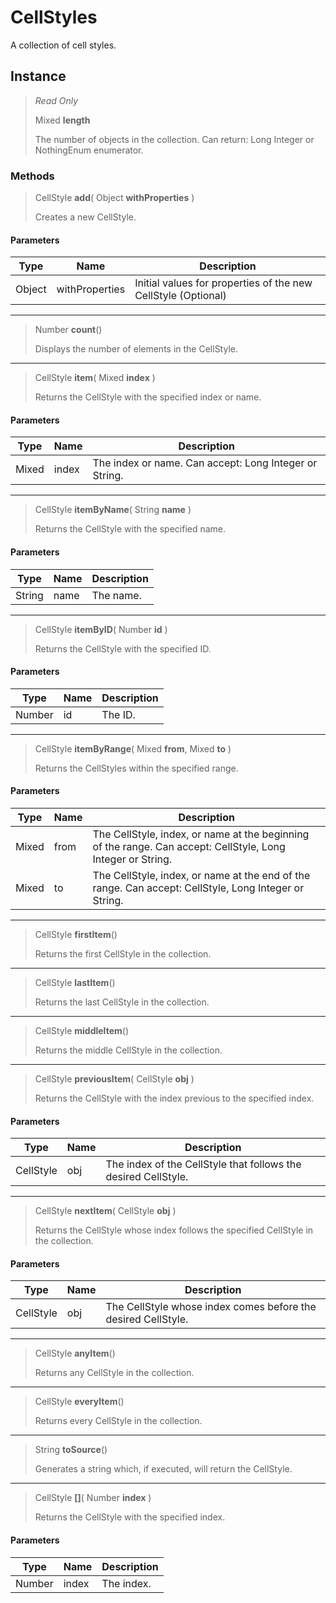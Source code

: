 # CellStyles
A collection of cell styles.

## Instance
> *Read Only* 
> 
> Mixed **length** 
>
> The number of objects in the collection. Can return: Long Integer or NothingEnum enumerator.

### Methods
> CellStyle **add**( Object **withProperties** )
> 
> Creates a new CellStyle.
#### Parameters
| Type | Name | Description |
|---|---|---|
| Object | withProperties | Initial values for properties of the new CellStyle (Optional) |

*** 
> Number **count**()
> 
> Displays the number of elements in the CellStyle.
*** 
> CellStyle **item**( Mixed **index** )
> 
> Returns the CellStyle with the specified index or name.
#### Parameters
| Type | Name | Description |
|---|---|---|
| Mixed | index | The index or name. Can accept: Long Integer or String. |

*** 
> CellStyle **itemByName**( String **name** )
> 
> Returns the CellStyle with the specified name.
#### Parameters
| Type | Name | Description |
|---|---|---|
| String | name | The name. |

*** 
> CellStyle **itemByID**( Number **id** )
> 
> Returns the CellStyle with the specified ID.
#### Parameters
| Type | Name | Description |
|---|---|---|
| Number | id | The ID. |

*** 
> CellStyle **itemByRange**( Mixed **from**, Mixed **to** )
> 
> Returns the CellStyles within the specified range.
#### Parameters
| Type | Name | Description |
|---|---|---|
| Mixed | from | The CellStyle, index, or name at the beginning of the range. Can accept: CellStyle, Long Integer or String. |
| Mixed | to | The CellStyle, index, or name at the end of the range. Can accept: CellStyle, Long Integer or String. |

*** 
> CellStyle **firstItem**()
> 
> Returns the first CellStyle in the collection.
*** 
> CellStyle **lastItem**()
> 
> Returns the last CellStyle in the collection.
*** 
> CellStyle **middleItem**()
> 
> Returns the middle CellStyle in the collection.
*** 
> CellStyle **previousItem**( CellStyle **obj** )
> 
> Returns the CellStyle with the index previous to the specified index.
#### Parameters
| Type | Name | Description |
|---|---|---|
| CellStyle | obj | The index of the CellStyle that follows the desired CellStyle. |

*** 
> CellStyle **nextItem**( CellStyle **obj** )
> 
> Returns the CellStyle whose index follows the specified CellStyle in the collection.
#### Parameters
| Type | Name | Description |
|---|---|---|
| CellStyle | obj | The CellStyle whose index comes before the desired CellStyle. |

*** 
> CellStyle **anyItem**()
> 
> Returns any CellStyle in the collection.
*** 
> CellStyle **everyItem**()
> 
> Returns every CellStyle in the collection.
*** 
> String **toSource**()
> 
> Generates a string which, if executed, will return the CellStyle.
*** 
> CellStyle **[]**( Number **index** )
> 
> Returns the CellStyle with the specified index.
#### Parameters
| Type | Name | Description |
|---|---|---|
| Number | index | The index. |


